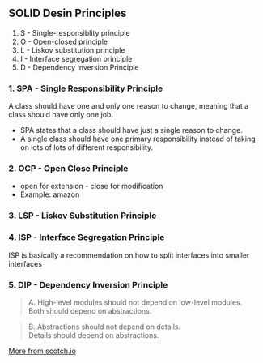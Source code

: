 ## SOLID Desin Principles 

1. S - Single-responsiblity principle
2. O - Open-closed principle
3. L - Liskov substitution principle
4. I - Interface segregation principle
5. D - Dependency Inversion Principle

### 1. SPA - Single Responsibility Principle 

A class should have one and only one reason to change, meaning that a class should have only one job.

* SPA states that a class should have just a single reason to change.
* A single class should have one primary responsibility instead of taking on lots of lots of different responsibility.


### 2. OCP - Open Close Principle
* open for extension - close for modification
* Example: amazon

### 3. LSP - Liskov Substitution Principle 


### 4. ISP - Interface Segregation Principle
ISP is basically a recommendation on how to split interfaces into smaller interfaces 

### 5. DIP - Dependency Inversion Principle
> A. High-level modules should not depend on low-level modules. <br>
> Both should depend on abstractions.

> B. Abstractions should not depend on details. <br>
> Details should depend on abstractions.



[More from scotch.io](https://scotch.io/bar-talk/s-o-l-i-d-the-first-five-principles-of-object-oriented-design)
